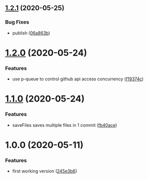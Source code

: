 ## [1.2.1](https://github.com/NaturalCycles/github-db/compare/v1.2.0...v1.2.1) (2020-05-25)


### Bug Fixes

* publish ([06a863b](https://github.com/NaturalCycles/github-db/commit/06a863ba22c9aba09c9c83c6ffab92fb994e363e))

# [1.2.0](https://github.com/NaturalCycles/github-db/compare/v1.1.0...v1.2.0) (2020-05-24)


### Features

* use p-queue to control github api access concurrency ([f19374c](https://github.com/NaturalCycles/github-db/commit/f19374ca24b3a6d76ec4c34d60f18973a1362574))

# [1.1.0](https://github.com/NaturalCycles/github-db/compare/v1.0.0...v1.1.0) (2020-05-24)


### Features

* saveFiles saves multiple files in 1 commit ([fb40ace](https://github.com/NaturalCycles/github-db/commit/fb40ace25a30d5f26401b0e4f8ae0b2bf2ca3ff1))

# 1.0.0 (2020-05-11)


### Features

* first working version ([245e3b6](https://github.com/NaturalCycles/github-db/commit/245e3b6c0225f418d69ac0ec2bb2b8bd4be77980))

